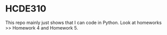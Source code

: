 # HCDE310

This repo mainly just shows that I can code in Python. Look at homeworks >> Homework 4 and Homework 5.
